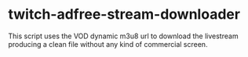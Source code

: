 # twitch-adfree-stream-downloader
This script uses the VOD dynamic m3u8 url to download the livestream producing a clean file without any kind of commercial screen.
